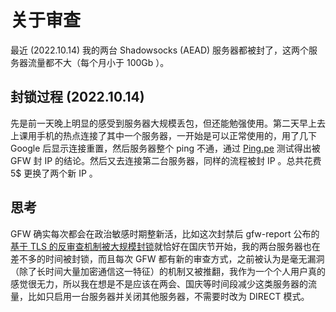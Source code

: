 # 关于审查

最近 (2022.10.14) 我的两台 Shadowsocks (AEAD) 服务器都被封了，这两个服务器流量都不大（每个月小于 100Gb ）。

## 封锁过程 (2022.10.14)

先是前一天晚上明显的感受到服务器大规模丢包，但还能勉强使用。第二天早上去上课用手机的热点连接了其中一个服务器，一开始是可以正常使用的，用了几下 Google 后显示连接重置，然后服务器整个 ping 不通，通过 [Ping.pe](https://ping.pe) 测试得出被 GFW 封 IP 的结论。然后又去连接第二台服务器，同样的流程被封 IP 。总共花费 5$ 更换了两个新 IP 。

## 思考

GFW 确实每次都会在政治敏感时期整新活，比如这次封禁后 gfw-report 公布的[基于 TLS 的反审查机制被大规模封锁](https://github.com/net4people/bbs/issues/129)就恰好在国庆节开始，我的两台服务器也在差不多的时间被封锁，而且每次 GFW 都有新的审查方式，之前被认为是毫无漏洞（除了长时间大量加密通信这一特征）的机制又被推翻，我作为一个个人用户真的感觉很无力，所以我在想是不是应该在两会、国庆等时间段减少这类服务器的流量，比如只启用一台服务器并关闭其他服务器，不需要时改为 DIRECT 模式。

